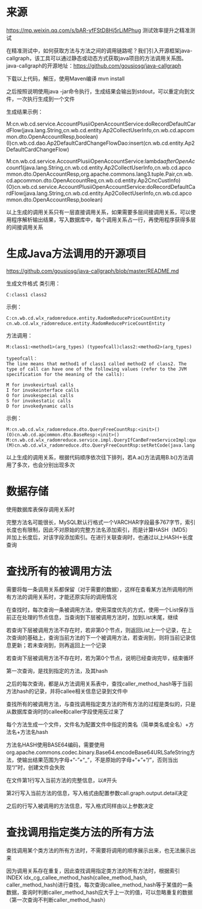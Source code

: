 # 来源
https://mp.weixin.qq.com/s/bAR-yfFStD8Hj5rLiMPhug
测试效率提升之精准测试

在精准测试中，如何获取方法与方法之间的调用链路呢？我们引入开源框架java-callgraph，该工具可以通过静态或动态方式获取java项目的方法调用关系图。java-callgraph的开源地址：https://github.com/gousiosg/java-callgraph

下载以上代码，解压，使用Maven编译
mvn install

之后按照说明使用java -jar命令执行，生成结果会输出到stdout，可以重定向到文件，一次执行生成到一个文件

生成结果示例：

M:cn.wb.cd.service.AccountPlusiiOpenAccountService:doRecordDefaultCardFlow(java.lang.String,cn.wb.cd.entity.Ap2CollectUserInfo,cn.wb.cd.apcommon.dto.OpenAccountResp,boolean) (I)cn.wb.cd.dao.Ap2DefaultCardChangeFlowDao:insert(cn.wb.cd.entity.Ap2DefaultCardChangeFlow)

M:cn.wb.cd.service.AccountPlusiiOpenAccountService:lambda$afterOpenAccount$1(java.lang.String,cn.wb.cd.entity.Ap2CollectUserInfo,cn.wb.cd.apcommon.dto.OpenAccountResp,org.apache.commons.lang3.tuple.Pair,cn.wb.cd.apcommon.dto.OpenAccountReq,cn.wb.cd.entity.Ap2CncCustInfo) (O)cn.wb.cd.service.AccountPlusiiOpenAccountService:doRecordDefaultCardFlow(java.lang.String,cn.wb.cd.entity.Ap2CollectUserInfo,cn.wb.cd.apcommon.dto.OpenAccountResp,boolean)

以上生成的调用关系只有一层直接调用关系，如果需要多层间接调用关系，可以使用程序解析输出结果，写入数据库中，每个调用关系占一行，再使用程序获得多层的间接调用关系

# 生成Java方法调用的开源项目

https://github.com/gousiosg/java-callgraph/blob/master/README.md

生成文件格式
类引用：

```
C:class1 class2
```

示例：

```
C:cn.wb.cd.wlx_radomreduce.entity.RadomReducePriceCountEntity cn.wb.cd.wlx_radomreduce.entity.RadomReducePriceCountEntity
```

方法调用：

```
M:class1:<method1>(arg_types) (typeofcall)class2:<method2>(arg_types)

typeofcall：
The line means that method1 of class1 called method2 of class2. The type of call can have one of the following values (refer to the JVM specification for the meaning of the calls):

M for invokevirtual calls
I for invokeinterface calls
O for invokespecial calls
S for invokestatic calls
D for invokedynamic calls
```

示例：

```
M:cn.wb.cd.wlx_radomreduce.dto.QueryFreeCountRsp:<init>() (O)cn.wb.cd.apcommon.dto.BaseResp:<init>()
M:cn.wb.cd.wlx_radomreduce.service.impl.QueryIfCanBeFreeServiceImpl:queryFreeCount(cn.wb.cd.wlx_radomreduce.dto.QueryFreeCountReq,cn.wb.cd.wlx_radomreduce.dto.QueryFreeCountRsp,java.lang.String) (M)cn.wb.cd.wlx_radomreduce.dto.QueryFreeCountRsp:setRetCode(java.lang.String)
```

以上生成的调用关系，根据代码顺序依次往下排列，若A.a()方法调用B.b()方法调用了多次，也会分别出现多次

# 数据存储

使用数据库表保存调用关系时

完整方法名可能很长，MySQL默认行格式一个VARCHAR字段最多767字节，索引长度也有限制，因此不对原始的完整方法名添加索引，而是计算HASH（MD5）并加上长度后，对该字段添加索引。在进行关联查询时，也通过以上HASH+长度查询

# 查找所有的被调用方法

需要将每一条调用关系都保留（对于需要的数据），这样在查看某方法所调用的所有方法的调用关系时，才能还原实际的调用情况

在查找时，每次查询一条被调用方法，使用深度优先的方式，使用一个List保存当前正在处理的节点信息，当查询到下层被调用方法时，加到List末尾，继续

若查询下层被调用方法不存在时，若非第0个节点，则返回List上一个记录，在上次查询的基础上，查询当前方法的下一个被调用方法，若查询到，则将当前记录信息更新；若未查询到，则再返回上一个记录

若查询下层被调用方法不存在时，若为第0个节点，说明已经查询完毕，结束循环

第一次查询，是找到指定的方法，及其hash

之后的每次查询，都是从方法调用关系表中，查找caller_method_hash等于当前方法hash的记录，并将callee相关信息记录到文件中

查找所有的被调用方法，与查找调用指定类方法的所有方法的过程是类似的，只是从数据库查询时的callee和caller字段使用反过来了

每个方法生成一个文件，文件名为配置文件中指定的类名（简单类名或全名）+方法名+方法名hash

方法名HASH使用BASE64编码，需要使用org.apache.commons.codec.binary.Base64.encodeBase64URLSafeString方法，使输出结果范围为字母+“-”+“_”，不是原始的字母+“+”+“/”，否则当出现“/”时，创建文件会失败

在文件第1行写入当前方法的完整信息，以#开头

第2行写入当前方法的信息，写入格式由配置参数call.graph.output.detail决定

之后的行写入被调用的方法信息，写入格式同样由以上参数决定

# 查找调用指定类方法的所有方法

查找调用某个类方法的所有方法时，不需要将调用的顺序展示出来，也无法展示出来

因为调用关系存在重复，因此查找调用指定类方法的所有方法时，根据索引INDEX idx_cg_callee_method_hash(callee_method_hash, caller_method_hash)进行查找，每次查询callee_method_hash等于某值的一条数据，查询时判断caller_method_hash应大于上一次的值，可以忽略重复的数据（第一次查询不判断caller_method_hash）
